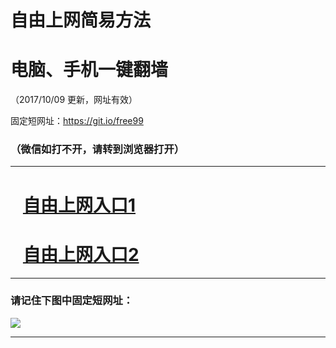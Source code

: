 ﻿# 自由上网简易方法

# 电脑、手机一键翻墙

（2017/10/09 更新，网址有效）

固定短网址：https://git.io/free99

### （微信如打不开，请转到浏览器打开）


***





# &nbsp;&nbsp; <a href="http://ft647911890.fwq-tz-1001.info/fwqtz01.html?t=100900121456 " target="_blank">自由上网入口1</a>
# &nbsp;&nbsp; <a href="http://ft3215214553.fwq-tz-1002.info/fwqtz02.html?t=100900113669 " target="_blank">自由上网入口2</a>
***

### 请记住下图中固定短网址：

<img src="https://s3-us-west-2.amazonaws.com/fwq-1001/yjfq-20170905okok.png" /> 


***

